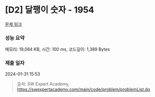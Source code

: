 # [D2] 달팽이 숫자 - 1954 

[문제 링크](https://swexpertacademy.com/main/code/problem/problemDetail.do?contestProbId=AV5PobmqAPoDFAUq) 

### 성능 요약

메모리: 19,084 KB, 시간: 100 ms, 코드길이: 1,389 Bytes

### 제출 일자

2024-01-31 15:53



> 출처: SW Expert Academy, https://swexpertacademy.com/main/code/problem/problemList.do